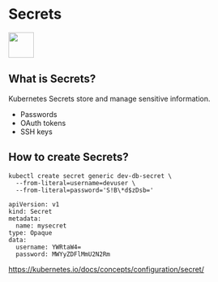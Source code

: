 # Secrets
<image src ="https://github.com/kubernetes/community/blob/master/icons/png/resources/labeled/secret-256.png?raw=true" width="50">  

## What is Secrets?
Kubernetes Secrets store and manage sensitive information.
- Passwords
- OAuth tokens
- SSH keys

## How to create Secrets?
```
kubectl create secret generic dev-db-secret \
  --from-literal=username=devuser \
  --from-literal=password='S!B\*d$zDsb='
```
```
apiVersion: v1
kind: Secret
metadata:
  name: mysecret
type: Opaque
data:
  username: YWRtaW4=
  password: MWYyZDFlMmU2N2Rm
```


https://kubernetes.io/docs/concepts/configuration/secret/